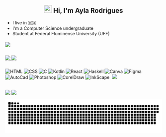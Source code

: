<h2 align="center"><img src ="https://img.icons8.com/?id=116827&size=2x&color=000000" height="25" width ="25"> Hi, I'm Ayla Rodrigues </h2>
 
- I live in :brazil:
- I'm a Computer Science undergraduate
- Student at Federal Fluminense University (UFF) 

<h5> 
  
 <div>
  <img height="150em" src="img/carbon(1).png"/>
 </div>

</h5>

<div>
<a href="https://github.com/AylaRodrigues">
  <img height="125em" src="https://github-readme-stats.vercel.app/api?username=AylaRodrigues&show_icons=true&theme=kacho_ga&include_all_commits=true&count_private=true"/>
  <img height="125em" src="https://github-readme-stats.vercel.app/api/top-langs/?username=AylaRodrigues&layout=compact&langs_count=7&theme=kacho_ga"/>
  </a>
 </div>
<h3> </h3>
<div style="display: inline_block">
  <img align="center" alt="HTML" height="40" width ="40" src="https://img.icons8.com/?id=1043&size=2x&color=000000">
  <img align="center" alt="CSS" height="40" width ="40" src="https://img.icons8.com/?id=9nmz9TYzN8iO&size=2x&color=000000">
  <img align="center" alt="C" height="35" width ="35" src="https://img.icons8.com/?id=111021&size=2x&color=000000">
  <img align="center" alt="Kotlin" height="35" width ="35" src="https://img.icons8.com/?id=xlklWoCAXeC6&size=2x&color=000000">
  <img align="center" alt="React" height="35" width ="35" src="https://img.icons8.com/?id=fdBWYEwusJbm&size=2x&color=000000">
  <img align="center" alt="Haskell" height="35" width ="35" src="https://img.icons8.com/?id=W5tDlZIZgAHJ&size=2x&color=000000">
  <img align="center" alt="Canva" height="42" width ="42" src="https://img.icons8.com/?id=ira259PyThHV&size=2x&color=000000">
  <img align="center" alt="Figma" height="35" width ="35" src="https://img.icons8.com/?id=amXjtNWVYSKP&size=2x&color=000000">
  <img align="center" alt="AutoCad" height="30" width ="30" src="https://img.icons8.com/?id=FSnJPuMw8eeF&size=2x&color=000000">
  <img align="center" alt="Photoshop" height="40" width ="40" src="https://img.icons8.com/?id=2916&size=2x&color=000000">
  <img align="center" alt="CorelDraw" height="35" width ="35" src="https://img.icons8.com/?id=77638&size=2x&color=000000">
  <img align="center" alt="InkScape" height="35" width ="35" src="https://img.icons8.com/?id=62768&size=2x&color=000000">

  <img src="https://cdn.discordapp.com/attachments/817092151082483763/886313385564721202/xyz.gif" width = "160px" align = "right">
</div>


##

 <div>
  <a href="https://www.linkedin.com/in/rodrigues-ayla/" target="_blank"><img align="center" src="https://img.shields.io/badge/-LinkedIn-FF9040?style=for-the-badge&logo=linkedin&logoColor=white" target="_blank"></a> 
  <a href="https://www.instagram.com/4yla_rodrigues/" target="_blank"><img align="center"src="https://img.shields.io/badge/-Instagram-FF9040?style=for-the-badge&logo=instagram&logoColor=white" target="_blank"></a>
  
  
![Snake animation](https://github.com/AylaRodrigues/AylaRodrigues/blob/output/github-contribution-grid-snake.svg)
    
 </div>
